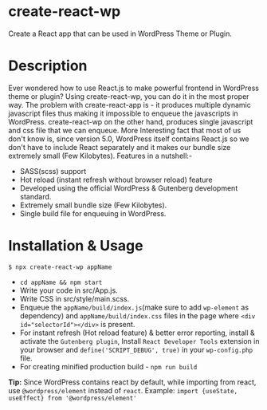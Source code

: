 # create-react-wp

  Create a React app that can be used in WordPress Theme or Plugin.

# Description

  Ever wondered how to use React.js to make powerful frontend in WordPress theme or plugin? Using create-react-wp, you can do it in the most proper way. The problem with create-react-app is - it produces multiple dynamic javascript files thus making it impossible to enqueue the javascripts in WordPress. create-react-wp on the other hand, produces single javascript and css file that we can enqueue. More Interesting fact that most of us don't know is, since version 5.0, WordPress itself contains React.js so we don't have to include React separately and it makes our bundle size extremely small (Few Kilobytes). Features in a nutshell:-
  * SASS(scss) support
  * Hot reload (instant refresh without browser reload) feature
  * Developed using the official WordPress & Gutenberg development standard.
  * Extremely small bundle size (Few Kilobytes).
  * Single build file for enqueuing in WordPress.

# Installation & Usage

    $ npx create-react-wp appName

* `cd appName && npm start`
* Write your code in src/App.js.
* Write CSS in src/style/main.scss.
* Enqueue the `appName/build/index.js`(make sure to add `wp-element` as dependency) and `appName/build/index.css` files in the page where `<div id="selectorId"></div>` is present.
* For instant refresh (Hot reload feature) & better error reporting, install & activate the `Gutenberg plugin`, Install `React Developer Tools` extension in your browser and `define('SCRIPT_DEBUG', true)` in your `wp-config.php` file.
* For creating minified production build - `npm run build`

**Tip:** Since WordPress contains react by default, while importing from react, use `@wordpress/element` instead of `react`. Example: `import {useState, useEffect} from '@wordpress/element'`